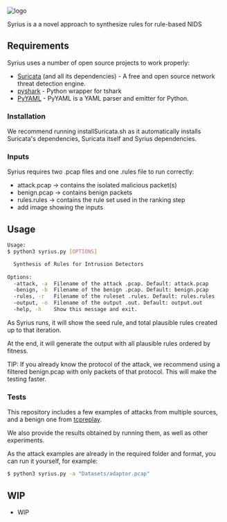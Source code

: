 <p style="text-align: center;">

![logo](https://github.com/damorimRG/syrius/blob/gh-pages/logo.png?raw=true "Syrius")

 Syrius is a a novel approach to synthesize rules for rule-based NIDS
 
 </p>
                                                                                     
## Requirements

Syrius uses a number of open source projects to work properly:

* [Suricata] (and all its dependencies) - A free and open source network threat detection engine.
* [pyshark] - Python wrapper for tshark
* [PyYAML] -  PyYAML is a YAML parser and emitter for Python.

### Installation

We recommend running installSuricata.sh as it automatically installs Suricata's dependencies, Suricata itself and Syrius dependencies.

### Inputs

Syrius requires two .pcap files and one .rules file to run correctly:

- attack.pcap -> contains the isolated malicious packet(s)
- benign.pcap -> contains benign packets
- rules.rules -> contains the rule set used in the ranking step
- add image showing the inputs

## Usage

```sh
Usage:
$ python3 syrius.py [OPTIONS]

  Synthesis of Rules for Intrusion Detectors
  
Options:
  -attack, -a  Filename of the attack .pcap. Default: attack.pcap
  -benign, -b  Filename of the benign .pcap. Default: benign.pcap
  -rules, -r   Filename of the ruleset .rules. Default: rules.rules
  -output, -o  Filename of the output .out. Default: output.out
  -help, -h    Show this message and exit.

```

As Syrius runs, it will show the seed rule, and total plausible rules created up to that iteration.

At the end, it will generate the output with all plausible rules ordered by fitness.

TIP: If you already know the protocol of the attack, we recommend using a filtered benign.pcap with only packets of that protocol. This will make the testing faster.

### Tests

This repository includes a few examples of attacks from multiple sources, and a benign one from [tcpreplay].

We also provide the results obtained by running them, as well as other experiments.

As the attack examples are already in the required folder and format, you can run it yourself, for example:

```sh
$ python3 syrius.py -a "Datasets/adaptor.pcap"
```

## WIP

- WIP

   [pyshark]: <https://github.com/KimiNewt/pyshark>
   [Suricata]: <https://suricata-ids.org/>
   [PyYAML]: <https://pypi.org/project/PyYAML/>
   [tcpreplay]: <https://tcpreplay.appneta.com/wiki/captures.html>
